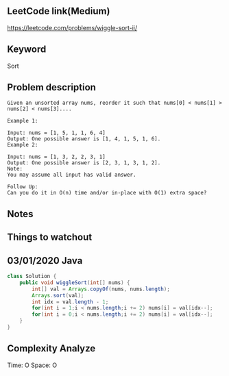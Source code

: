 ## LeetCode link(Medium)
https://leetcode.com/problems/wiggle-sort-ii/

## Keyword
Sort

## Problem description
```
Given an unsorted array nums, reorder it such that nums[0] < nums[1] > nums[2] < nums[3]....

Example 1:

Input: nums = [1, 5, 1, 1, 6, 4]
Output: One possible answer is [1, 4, 1, 5, 1, 6].
Example 2:

Input: nums = [1, 3, 2, 2, 3, 1]
Output: One possible answer is [2, 3, 1, 3, 1, 2].
Note:
You may assume all input has valid answer.

Follow Up:
Can you do it in O(n) time and/or in-place with O(1) extra space?
```



## Notes


## Things to watchout

## 03/01/2020 Java

```java
class Solution {
    public void wiggleSort(int[] nums) {
        int[] val = Arrays.copyOf(nums, nums.length);
        Arrays.sort(val);
        int idx = val.length - 1;
        for(int i = 1;i < nums.length;i += 2) nums[i] = val[idx--];
        for(int i = 0;i < nums.length;i += 2) nums[i] = val[idx--];
    }
}

```
## Complexity Analyze
Time: O
Space: O